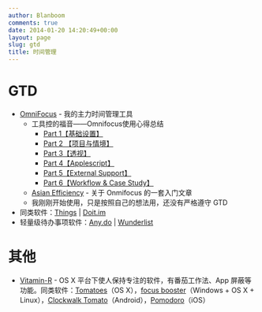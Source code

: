 ```yaml
---
author: Blanboom
comments: true
date: 2014-01-20 14:20:49+00:00
layout: page
slug: gtd
title: 时间管理
---
```


# GTD

- [OmniFocus](https://www.omnigroup.com/omnifocus) - 我的主力时间管理工具
	- 工具控的福音——Omnifocus使用心得总结
		- [Part 1【基础设置】](http://www.douban.com/note/271699848/)
		- [Part 2 【项目与情境】](http://www.douban.com/note/272217302/)
		- [Part 3【透视】](http://www.douban.com/note/274170127/)
		- [Part 4【Applescript】](http://www.douban.com/note/276135892/)
		- [Part 5【External Support】](http://www.douban.com/note/280089999/)
		- [Part 6【Workflow & Case Study】](http://www.douban.com/note/283986271/)
	- [Asian Efficiency](http://www.asianefficiency.com) - 关于 Onmifocus 的一套入门文章
	- 我刚刚开始使用，只是按照自己的想法用，还没有严格遵守 GTD
- 同类软件：[Things](http://culturedcode.com/things/) | [Doit.im](http://doit.im/cn/)
- 轻量级待办事项软件：[Any.do](http://www.any.do) | [Wunderlist](http://www.wunderlist.com)

# 其他

- [Vitamin-R](http://www.publicspace.net/Vitamin-R/) - OS X 平台下使人保持专注的软件，有番茄工作法、App 屏蔽等功能。同类软件：[Tomatoes](https://itunes.apple.com/us/app/tomatoes/id545957564?mt=12)（OS X），[focus booster](http://www.focusboosterapp.com)（Windows + OS X + Linux），[Clockwalk Tomato](https://play.google.com/store/apps/details?id=net.phlam.android.clockworktomato)（Android），[Pomodoro](https://itunes.apple.com/us/app/pomodoro-timer-focus-on-your/id703145045?mt=8)（iOS）